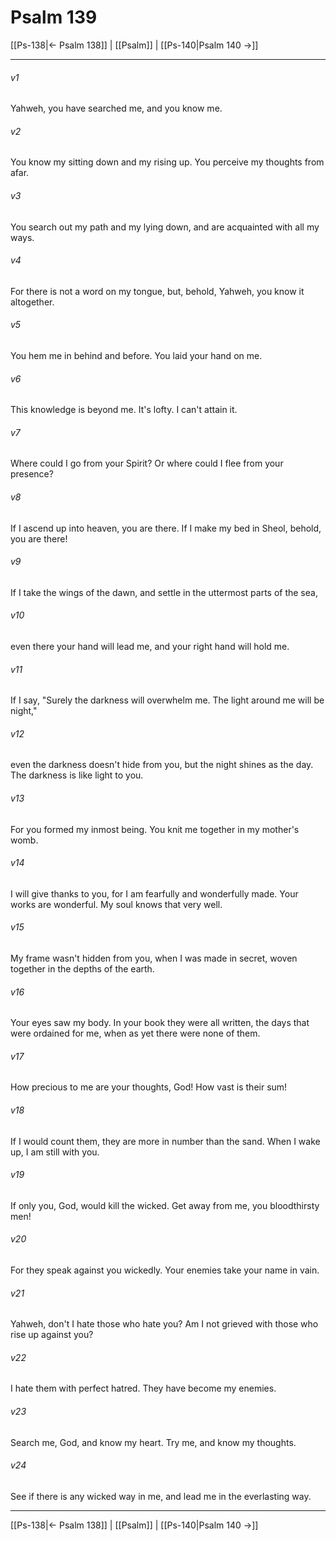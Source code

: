 # Psalm 139

[[Ps-138|← Psalm 138]] | [[Psalm]] | [[Ps-140|Psalm 140 →]]
***



###### v1 
Yahweh, you have searched me, and you know me. 

###### v2 
You know my sitting down and my rising up. You perceive my thoughts from afar. 

###### v3 
You search out my path and my lying down, and are acquainted with all my ways. 

###### v4 
For there is not a word on my tongue, but, behold, Yahweh, you know it altogether. 

###### v5 
You hem me in behind and before. You laid your hand on me. 

###### v6 
This knowledge is beyond me. It's lofty. I can't attain it. 

###### v7 
Where could I go from your Spirit? Or where could I flee from your presence? 

###### v8 
If I ascend up into heaven, you are there. If I make my bed in Sheol, behold, you are there! 

###### v9 
If I take the wings of the dawn, and settle in the uttermost parts of the sea, 

###### v10 
even there your hand will lead me, and your right hand will hold me. 

###### v11 
If I say, "Surely the darkness will overwhelm me. The light around me will be night," 

###### v12 
even the darkness doesn't hide from you, but the night shines as the day. The darkness is like light to you. 

###### v13 
For you formed my inmost being. You knit me together in my mother's womb. 

###### v14 
I will give thanks to you, for I am fearfully and wonderfully made. Your works are wonderful. My soul knows that very well. 

###### v15 
My frame wasn't hidden from you, when I was made in secret, woven together in the depths of the earth. 

###### v16 
Your eyes saw my body. In your book they were all written, the days that were ordained for me, when as yet there were none of them. 

###### v17 
How precious to me are your thoughts, God! How vast is their sum! 

###### v18 
If I would count them, they are more in number than the sand. When I wake up, I am still with you. 

###### v19 
If only you, God, would kill the wicked. Get away from me, you bloodthirsty men! 

###### v20 
For they speak against you wickedly. Your enemies take your name in vain. 

###### v21 
Yahweh, don't I hate those who hate you? Am I not grieved with those who rise up against you? 

###### v22 
I hate them with perfect hatred. They have become my enemies. 

###### v23 
Search me, God, and know my heart. Try me, and know my thoughts. 

###### v24 
See if there is any wicked way in me, and lead me in the everlasting way.

***
[[Ps-138|← Psalm 138]] | [[Psalm]] | [[Ps-140|Psalm 140 →]]
